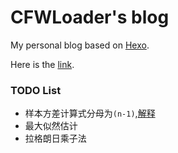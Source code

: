 # CFWLoader's blog

My personal blog based on [Hexo](https://hexo.io).

Here is the [link](https://cfwloader.github.io).

### TODO List

- 样本方差计算式分母为`(n-1)`,[解释](https://www.zhihu.com/question/20099757/answer/312670291)
- 最大似然估计
- 拉格朗日乘子法